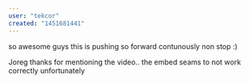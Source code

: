 ```yaml
---
user: "tekcor"
created: "1451681441"
---
```


so awesome guys this is pushing so forward contunously non stop :)

Joreg thanks for mentioning the video.. the embed seams to not work correctly unfortunately
